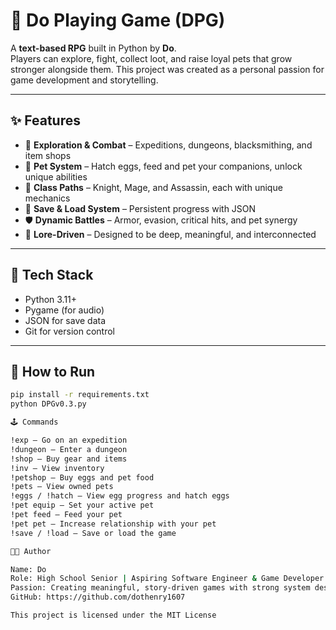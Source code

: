 # 🐉 Do Playing Game (DPG)

A **text-based RPG** built in Python by **Do**.  
Players can explore, fight, collect loot, and raise loyal pets that grow stronger alongside them. This project was created as a personal passion for game development and storytelling.

---

## ✨ Features

- 🧭 **Exploration & Combat** – Expeditions, dungeons, blacksmithing, and item shops  
- 🐾 **Pet System** – Hatch eggs, feed and pet your companions, unlock unique abilities  
- 🧪 **Class Paths** – Knight, Mage, and Assassin, each with unique mechanics  
- 💾 **Save & Load System** – Persistent progress with JSON  
- 🛡️ **Dynamic Battles** – Armor, evasion, critical hits, and pet synergy  
- 🧠 **Lore-Driven** – Designed to be deep, meaningful, and interconnected

---

## 🧰 Tech Stack

- Python 3.11+  
- Pygame (for audio)  
- JSON for save data  
- Git for version control

---

## 🚀 How to Run

```bash
pip install -r requirements.txt
python DPGv0.3.py

🕹️ Commands

!exp — Go on an expedition
!dungeon — Enter a dungeon
!shop — Buy gear and items
!inv — View inventory
!petshop — Buy eggs and pet food
!pets — View owned pets
!eggs / !hatch — View egg progress and hatch eggs
!pet equip — Set your active pet
!pet feed — Feed your pet
!pet pet — Increase relationship with your pet
!save / !load — Save or load the game

🧑‍💻 Author

Name: Do
Role: High School Senior | Aspiring Software Engineer & Game Developer
Passion: Creating meaningful, story-driven games with strong system design and lore
GitHub: https://github.com/dothenry1607

This project is licensed under the MIT License
